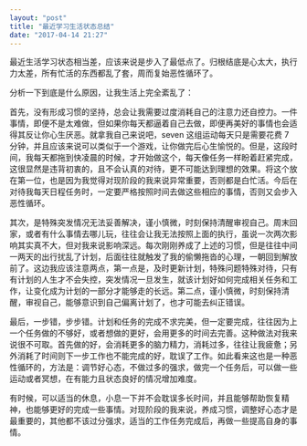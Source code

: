 ```yaml
---
layout: "post"
title: "最近学习生活状态总结"
date: "2017-04-14 21:27"
---
```


最近生活学习状态相当差，应该来说是步入了最低点了。归根结底是心太大，执行力太差，所有忙活的东西都乱了套，周而复始恶性循环了。

分析一下到底是什么原因，让我生活上完全紊乱了：

首先，没有形成习惯的坚持，总会让我需要过度消耗自己的注意力还自控力。一件事情，即便不是太难做，但如果你每天都逼着自己去做，即便再美好的事情也会适得其反让你心生厌恶。就拿我自己来说吧，seven 这组运动每天只是需要花费 7 分钟，并且应该来说可以类似于一个游戏，让你做完后心生愉悦的。但是，这段时间，我每天都拖到快凌晨的时候，才开始做这个，每天像任务一样盼着赶紧完成，这很显然是违背初衷的，且不会认真的对待，更不可能达到理想的效果。将这个放在第一位，也是因为我觉得对现阶段的我来说异常重要，否则都是白忙活。今后在对待我每天日程任务时，一定要严格按照时间去做这些相应的事情，否则又会步入恶性循环。

其次，是特殊突发情况无法妥善解决，谨小慎微，时刻保持清醒审视自己。周末回家，或者有什么事情去哪儿玩，往往会让我无法按照上面的执行，虽说一次两次影响其实真不大，但对我来说影响深远。每次刚刚养成了上述的习惯，但是往往中间一两天的出行扰乱了计划，后面往往就触发了我的偷懒拖沓的心理，一朝回到解放前了。这边我应该注意两点，第一点是，及时更新计划，特殊问题特殊对待，只有有计划的人生才不会失控，突发情况一旦发生，就该计划好如何完成相关任务和工作，让变化成为计划的一部分才能够走的长远。第二点，谨小慎微，时刻保持清醒，审视自己，能够意识到自己偏离计划了，也才可能去纠正错误。

最后，一步错，步步错。计划和任务的完成不求完美，但一定要完成，往往因为上一个任务做的不够好，或者想做的更好，会用更多的时间去完善。这种做法对我来说很不可取。首先做的好，会消耗更多的脑力精力，消耗过多，往往让我疲惫；另外消耗了时间则下一步工作也不能完成的好，耽误了工作。如此看来这也是一种恶性循环的，方法是：调节好心态，不做过多的强求，做完一个任务后，可以做一些运动或者冥想，在有能力且状态良好的情况增加难度。

有时候，可以适当的休息，小息一下并不会耽误多长时间，并且能够帮助恢复精神，也能够更好的完成一些事情。对现阶段的我来说，养成习惯，调整好心态才是最重要的，其他都不该过分强求，适当的工作任务完成后，再做一些提高自身的事情。

